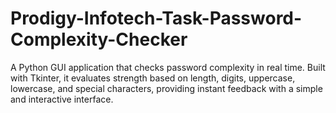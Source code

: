 # Prodigy-Infotech-Task-Password-Complexity-Checker
A Python GUI application that checks password complexity in real time. Built with Tkinter, it evaluates strength based on length, digits, uppercase, lowercase, and special characters, providing instant feedback with a simple and interactive interface.
